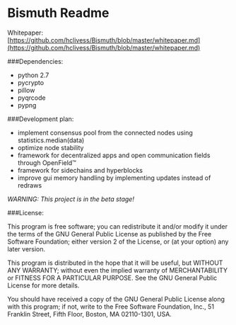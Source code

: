 Bismuth Readme
=======

Whitepaper:
[https://github.com/hclivess/Bismuth/blob/master/whitepaper.md](https://github.com/hclivess/Bismuth/blob/master/whitepaper.md)

###Dependencies:

* python 2.7
* pycrypto
* pillow
* pyqrcode
* pypng

###Development plan:

* implement consensus pool from the connected nodes using statistics.median(data)
* optimize node stability
* framework for decentralized apps and open communication fields through OpenField™
* framework for sidechains and hyperblocks
* improve gui memory handling by implementing updates instead of redraws

*WARNING: This project is in the beta stage!*

###License:

This program is free software; you can redistribute it and/or
modify it under the terms of the GNU General Public License
as published by the Free Software Foundation; either version 2
of the License, or (at your option) any later version.

This program is distributed in the hope that it will be useful,
but WITHOUT ANY WARRANTY; without even the implied warranty of
MERCHANTABILITY or FITNESS FOR A PARTICULAR PURPOSE.  See the
GNU General Public License for more details.

You should have received a copy of the GNU General Public License
along with this program; if not, write to the Free Software
Foundation, Inc., 51 Franklin Street, Fifth Floor, Boston, MA  02110-1301, USA.

